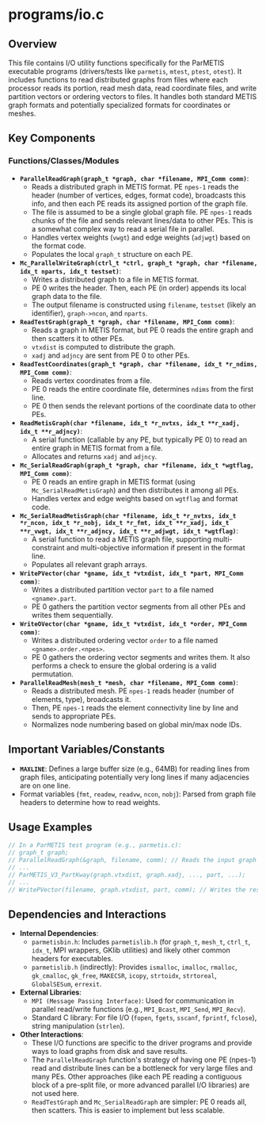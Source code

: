 # programs/io.c

## Overview

This file contains I/O utility functions specifically for the ParMETIS executable programs (drivers/tests like `parmetis`, `mtest`, `ptest`, `otest`). It includes functions to read distributed graphs from files where each processor reads its portion, read mesh data, read coordinate files, and write partition vectors or ordering vectors to files. It handles both standard METIS graph formats and potentially specialized formats for coordinates or meshes.

## Key Components

### Functions/Classes/Modules

*   **`ParallelReadGraph(graph_t *graph, char *filename, MPI_Comm comm)`**:
    *   Reads a distributed graph in METIS format. PE `npes-1` reads the header (number of vertices, edges, format code), broadcasts this info, and then each PE reads its assigned portion of the graph file.
    *   The file is assumed to be a single global graph file. PE `npes-1` reads chunks of the file and sends relevant lines/data to other PEs. This is a somewhat complex way to read a serial file in parallel.
    *   Handles vertex weights (`vwgt`) and edge weights (`adjwgt`) based on the format code.
    *   Populates the local `graph_t` structure on each PE.
*   **`Mc_ParallelWriteGraph(ctrl_t *ctrl, graph_t *graph, char *filename, idx_t nparts, idx_t testset)`**:
    *   Writes a distributed graph to a file in METIS format.
    *   PE 0 writes the header. Then, each PE (in order) appends its local graph data to the file.
    *   The output filename is constructed using `filename`, `testset` (likely an identifier), `graph->ncon`, and `nparts`.
*   **`ReadTestGraph(graph_t *graph, char *filename, MPI_Comm comm)`**:
    *   Reads a graph in METIS format, but PE 0 reads the entire graph and then scatters it to other PEs.
    *   `vtxdist` is computed to distribute the graph.
    *   `xadj` and `adjncy` are sent from PE 0 to other PEs.
*   **`ReadTestCoordinates(graph_t *graph, char *filename, idx_t *r_ndims, MPI_Comm comm)`**:
    *   Reads vertex coordinates from a file.
    *   PE 0 reads the entire coordinate file, determines `ndims` from the first line.
    *   PE 0 then sends the relevant portions of the coordinate data to other PEs.
*   **`ReadMetisGraph(char *filename, idx_t *r_nvtxs, idx_t **r_xadj, idx_t **r_adjncy)`**:
    *   A serial function (callable by any PE, but typically PE 0) to read an entire graph in METIS format from a file.
    *   Allocates and returns `xadj` and `adjncy`.
*   **`Mc_SerialReadGraph(graph_t *graph, char *filename, idx_t *wgtflag, MPI_Comm comm)`**:
    *   PE 0 reads an entire graph in METIS format (using `Mc_SerialReadMetisGraph`) and then distributes it among all PEs.
    *   Handles vertex and edge weights based on `wgtflag` and format code.
*   **`Mc_SerialReadMetisGraph(char *filename, idx_t *r_nvtxs, idx_t *r_ncon, idx_t *r_nobj, idx_t *r_fmt, idx_t **r_xadj, idx_t **r_vwgt, idx_t **r_adjncy, idx_t **r_adjwgt, idx_t *wgtflag)`**:
    *   A serial function to read a METIS graph file, supporting multi-constraint and multi-objective information if present in the format line.
    *   Populates all relevant graph arrays.
*   **`WritePVector(char *gname, idx_t *vtxdist, idx_t *part, MPI_Comm comm)`**:
    *   Writes a distributed partition vector `part` to a file named `<gname>.part`.
    *   PE 0 gathers the partition vector segments from all other PEs and writes them sequentially.
*   **`WriteOVector(char *gname, idx_t *vtxdist, idx_t *order, MPI_Comm comm)`**:
    *   Writes a distributed ordering vector `order` to a file named `<gname>.order.<npes>`.
    *   PE 0 gathers the ordering vector segments and writes them. It also performs a check to ensure the global ordering is a valid permutation.
*   **`ParallelReadMesh(mesh_t *mesh, char *filename, MPI_Comm comm)`**:
    *   Reads a distributed mesh. PE `npes-1` reads header (number of elements, type), broadcasts it.
    *   Then, PE `npes-1` reads the element connectivity line by line and sends to appropriate PEs.
    *   Normalizes node numbering based on global min/max node IDs.

## Important Variables/Constants

*   **`MAXLINE`**: Defines a large buffer size (e.g., 64MB) for reading lines from graph files, anticipating potentially very long lines if many adjacencies are on one line.
*   Format variables (`fmt`, `readew`, `readvw`, `ncon`, `nobj`): Parsed from graph file headers to determine how to read weights.

## Usage Examples

```c
// In a ParMETIS test program (e.g., parmetis.c):
// graph_t graph;
// ParallelReadGraph(&graph, filename, comm); // Reads the input graph
// ...
// ParMETIS_V3_PartKway(graph.vtxdist, graph.xadj, ..., part, ...);
// ...
// WritePVector(filename, graph.vtxdist, part, comm); // Writes the resulting partition
```

## Dependencies and Interactions

*   **Internal Dependencies**:
    *   `parmetisbin.h`: Includes `parmetislib.h` (for `graph_t`, `mesh_t`, `ctrl_t`, `idx_t`, MPI wrappers, GKlib utilities) and likely other common headers for executables.
    *   `parmetislib.h` (indirectly): Provides `ismalloc`, `imalloc`, `rmalloc`, `gk_cmalloc`, `gk_free`, `MAKECSR`, `icopy`, `strtoidx`, `strtoreal`, `GlobalSESum`, `errexit`.
*   **External Libraries**:
    *   `MPI (Message Passing Interface)`: Used for communication in parallel read/write functions (e.g., `MPI_Bcast`, `MPI_Send`, `MPI_Recv`).
    *   Standard C library: For file I/O (`fopen`, `fgets`, `sscanf`, `fprintf`, `fclose`), string manipulation (`strlen`).
*   **Other Interactions**:
    *   These I/O functions are specific to the driver programs and provide ways to load graphs from disk and save results.
    *   The `ParallelReadGraph` function's strategy of having one PE (npes-1) read and distribute lines can be a bottleneck for very large files and many PEs. Other approaches (like each PE reading a contiguous block of a pre-split file, or more advanced parallel I/O libraries) are not used here.
    *   `ReadTestGraph` and `Mc_SerialReadGraph` are simpler: PE 0 reads all, then scatters. This is easier to implement but less scalable.

```
